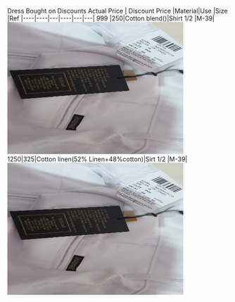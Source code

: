 Dress Bought on Discounts
Actual Price | Discount Price |Material|Use |Size |Ref
|----|----|---|----|---|---|
999 |250|Cotton blend()|Shirt 1/2 |M-39|<img src="images/20221106_130750.jpg" width="400" height="300">
1250|325|Cotton linen(52% Linen+48%cotton)|Sirt 1/2 |M-39|<img src="images/20221106_130750.jpg" width="400" height="300">



